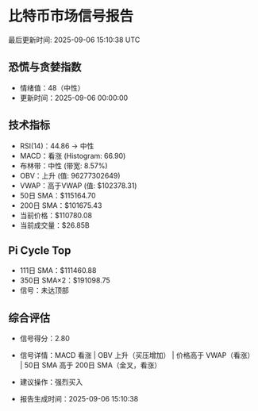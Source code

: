 # 比特币市场信号报告

最后更新时间: 2025-09-06 15:10:38 UTC

## 恐慌与贪婪指数
- 情绪值：48（中性）
- 更新时间：2025-09-06 00:00:00

## 技术指标
- RSI(14)：44.86 → 中性
- MACD：看涨 (Histogram: 66.90)
- 布林带：中性 (带宽: 8.57%)
- OBV：上升 (值: 96277302649)
- VWAP：高于VWAP (值: $102378.31)
- 50日 SMA：$115164.70
- 200日 SMA：$101675.43
- 当前价格：$110780.08
- 当前成交量：$26.85B

## Pi Cycle Top
- 111日 SMA：$111460.88
- 350日 SMA×2：$191098.75
- 信号：未达顶部

## 综合评估
- 信号得分：2.80
- 信号详情：MACD 看涨 | OBV 上升（买压增加） | 价格高于 VWAP（看涨） | 50日 SMA 高于 200日 SMA（金叉，看涨）
- 建议操作：强烈买入

- 报告生成时间：2025-09-06 15:10:38